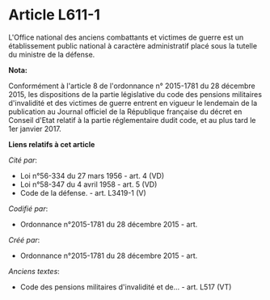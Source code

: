 # Article L611-1

L'Office national des anciens combattants et victimes de guerre est un établissement public national à caractère
administratif placé sous la tutelle du ministre de la défense.

**Nota:**

Conformément à l'article 8 de l'ordonnance n° 2015-1781 du 28 décembre 2015, les dispositions de la partie législative du
code des pensions militaires d'invalidité et des victimes de guerre entrent en vigueur le lendemain de la publication au
Journal officiel de la République française du décret en Conseil d'Etat relatif à la partie réglementaire dudit code, et au
plus tard le 1er janvier 2017.

**Liens relatifs à cet article**

_Cité par_:

  - Loi n°56-334 du 27 mars 1956 - art. 4 (VD)
  - Loi n°58-347 du 4 avril 1958 - art. 5 (VD)
  - Code de la défense. - art. L3419-1 (V)

_Codifié par_:

  - Ordonnance n°2015-1781 du 28 décembre 2015 - art.

_Créé par_:

  - Ordonnance n°2015-1781 du 28 décembre 2015 - art.

_Anciens textes_:

  - Code des pensions militaires d'invalidité et de... - art. L517 (VT)
